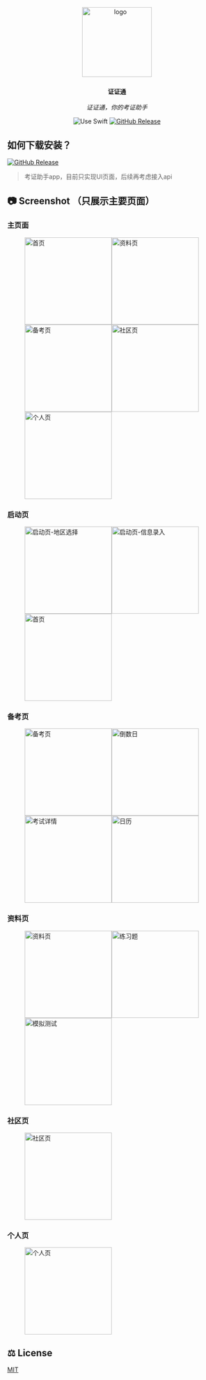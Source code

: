 <div align="center">
  <img src="assets/images/logo.png" alt="logo" width="160" height="160" />
  <h3><code>证证通</code></h3>
  <p><em>证证通，你的考证助手</em></p>
  <img src="https://img.shields.io/badge/uses-Flutter-9cf?labelColor=blue&logo=flutter" alt="Use Swift" />
  <a href="https://github.com/ZacharyWin/certificate_pass/releases/latest"><img src="https://img.shields.io/github/v/release/ZacharyWin/certificate_pass?labelColor=282c34&logo=GitHub" alt="GitHub Release" /></a>
</div>


## 如何下载安装？

[![GitHub Release](https://img.shields.io/github/v/release/ZacharyWin/certificate_pass?labelColor=282c34&logo=GitHub&style=for-the-badge)](https://github.com/ZacharyWin/certificate_pass/releases/latest)


> 考证助手app，目前只实现UI页面，后续再考虑接入api



## 📷 Screenshot （只展示主要页面）
### 主页面
<div>
  <figure class="third">
      <img src="screenshot/home.png" width="200" alt="首页"/><img src="screenshot/resource.png" width="200" alt="资料页"/><img src="screenshot/exam.png" width="200" alt="备考页"/><img src="screenshot/community.png" width="200" alt="社区页"/><img src="screenshot/profile.png" width="200" alt="个人页"/>
  </figure>
</div>


### 启动页
<div>
  <figure class="third">
      <img src="screenshot/area.png" width="200" alt="启动页-地区选择"/><img src="screenshot/choose.png" width="200" alt="启动页-信息录入"/><img src="screenshot/home.png" width="200" alt="首页"/>
  </figure>
</div>


### 备考页
<div>
  <figure class="third">
      <img src="screenshot/exam.png" width="200" alt="备考页"/><img src="screenshot/count_down.png" width="200" alt="倒数日"/><img src="screenshot/exam_detail.png" width="200" alt="考试详情"/><img src="screenshot/calendar.png" width="200" alt="日历"/>
  </figure>
</div>


### 资料页
<div>
  <figure class="third">
      <img src="screenshot/resource.png" width="200" alt="资料页"/><img src="screenshot/paper.png" width="200" alt="练习题"/><img src="screenshot/test.png" width="200" alt="模拟测试"/>
  </figure>
</div>


### 社区页
<div>
  <figure class="third">
      <img src="screenshot/community.png" width="200" alt="社区页"/>
  </figure>
</div>


### 个人页
<div>
  <figure class="third">
      <img src="screenshot/profile.png" width="200" alt="个人页"/>
  </figure>
</div>


## ⚖️ License

[MIT](LICENSE)

